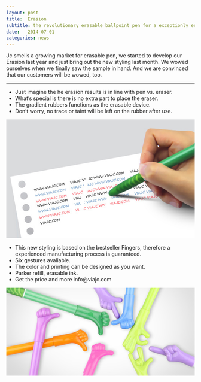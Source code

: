 ```yaml
---
layout: post
title:  Erasion
subtitle: the revolutionary erasable ballpoint pen for a exceptionly erasion results.
date:   2014-07-01 
categories: news
---
```


Jc smells a growing market for erasable pen, we started to develop our Erasion last year and just bring out the new styling last month. We wowed ourselves when we finally saw the sample in hand. And we are convinced that our customers will be wowed, too.

------

<div class="comments-1">
    <ul class="pen-1">
      <li>Just imagine the he erasion results is in line with pen vs. eraser.</li>
      <li>What’s special is there is no extra part to place the eraser. </li>
      <li>The gradient rubbers functions as the erasable device.</li>
      <li>Don’t worry, no trace or taint will be left on the rubber after use.</li>
    </ul>
    <p class="pen-1-img"><img src="/images/posts/erasion-pen-1.jpg" alt="erasion-1" /></p>
</div>

<div class="comments-2">
    <ul class="pen-2">
      <li>This new styling is based on the bestseller Fingers, therefore a experienced manufacturing process is guaranteed.</li>
      <li>Six gestures avaliable.</li>
      <li>The color and printing can be designed as you want.</li>
      <li>Parker refill, erasable ink.</li>
      <li>Get the price and more info@viajc.com</li>
    </ul>
    <p class="pen-2-img"><img src="/images/posts/erasion-pen-2.jpg" alt="erasion-2" /></p>
</div>



